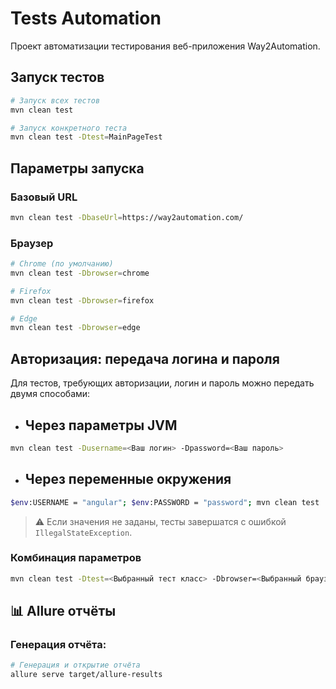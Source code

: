 # Tests Automation

Проект автоматизации тестирования веб-приложения Way2Automation.

## Запуск тестов

```bash
# Запуск всех тестов
mvn clean test

# Запуск конкретного теста
mvn clean test -Dtest=MainPageTest
```

## Параметры запуска

### Базовый URL
```bash
mvn clean test -DbaseUrl=https://way2automation.com/
```

### Браузер
```bash
# Chrome (по умолчанию)
mvn clean test -Dbrowser=chrome

# Firefox
mvn clean test -Dbrowser=firefox

# Edge
mvn clean test -Dbrowser=edge
```
## Авторизация: передача логина и пароля
Для тестов, требующих авторизации, логин и пароль можно передать двумя способами:

- ## Через параметры JVM
```bash
mvn clean test -Dusername=<Ваш логин> -Dpassword=<Ваш пароль>
```

- ## Через переменные окружения
```bash
$env:USERNAME = "angular"; $env:PASSWORD = "password"; mvn clean test
```
> ⚠️ Если значения не заданы, тесты завершатся с ошибкой `IllegalStateException`.

### Комбинация параметров
```bash
mvn clean test -Dtest=<Выбранный тест класс> -Dbrowser=<Выбранный браузер> -DbaseUrl=<Ваш Url> -Dusername=<Ваш логин> -Dpassword=<Ваш пароль>
```
## 📊 Allure отчёты

### Генерация отчёта:

```bash
# Генерация и открытие отчёта
allure serve target/allure-results
```
